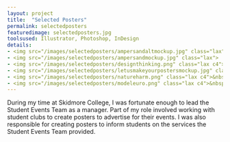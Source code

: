 ```yaml
---
layout: project
title:  "Selected Posters"
permalink: selectedposters
featuredimage: selectedposters.jpg
toolsused: Illustrator, Photoshop, InDesign
details:
- <img src="/images/selectedposters/ampersandaltmockup.jpg" class="lax">
- <img src="/images/selectedposters/ampersandmockup.jpg" class="lax">
- <img src="/images/selectedposters/designthinking.png" class="lax c4">&nbsp;&nbsp;<img src="/images/selectedposters/harvestdinner.jpg" class="lax c4">
- <img src="/images/selectedposters/letusmakeyourpostersmockup.jpg" class="lax">
- <img src="/images/selectedposters/natureharm.png" class="lax c4">&nbsp;&nbsp;<img src="/images/selectedposters/natureharmcloseup.png" class="lax c4">
- <img src="/images/selectedposters/modeleuro.png" class="lax c4">&nbsp;&nbsp;<img src="/images/selectedposters/ottermclovins.jpg" class="lax c4">
---
```

During my time at Skidmore College, I was fortunate enough to lead the Student Events Team as a manager. Part of my role involved working with student clubs to create posters to advertise for their events. I was also responsible for creating posters to inform students on the services the Student Events Team provided. 